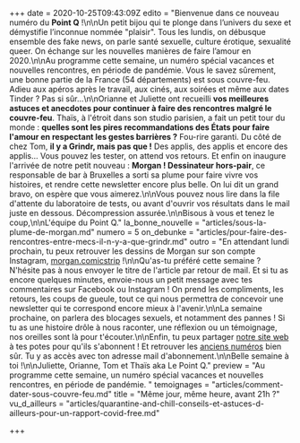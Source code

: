 +++
date = 2020-10-25T09:43:09Z
edito = "Bienvenue dans ce nouveau numéro du **Point Q** !\n\nUn petit bijou qui te plonge dans l’univers du sexe et démystifie l’inconnue nommée \"plaisir\". Tous les lundis, on débusque ensemble des fake news, on parle santé sexuelle, culture érotique, sexualité queer. On échange sur les nouvelles manières de faire l’amour en 2020.\n\nAu programme cette semaine, un numéro spécial vacances et nouvelles rencontres, en période de pandémie. Vous le savez sûrement, une bonne partie de la France (54 départements) est sous couvre-feu. Adieu aux apéros après le travail, aux cinés, aux soirées et même aux dates Tinder ? Pas si sûr...\n\nOrianne et Juliette ont recueilli **vos meilleures astuces et anecdotes pour continuer à faire des rencontres malgré le couvre-feu**. Thaïs, à l'étroit dans son studio parisien, a fait un petit tour du monde : **quelles sont les pires recommandations des États pour faire l'amour en respectant les gestes barrières ?** Fou-rire garanti. Du côté de chez Tom, **il y a Grindr, mais pas que !** Des applis, des applis et encore des applis... Vous pouvez les tester, on attend vos retours. Et enfin on inaugure l'arrivée de notre petit nouveau : **Morgan ! Dessinateur hors-pair**, ce responsable de bar à Bruxelles a sorti sa plume pour faire vivre vos histoires, et rendre cette newsletter encore plus belle. On lui dit un grand bravo, on espère que vous aimerez.\n\nVous pouvez nous lire dans la file d'attente du laboratoire de tests, ou avant d'ouvrir vos résultats dans le mail juste en dessous. Décompression assurée.\n\nBisous à vous et tenez le coup,\n\nL'équipe du Point Q."
la_bonne_nouvelle = "articles/sous-la-plume-de-morgan.md"
numero = 5
on_debunke = "articles/pour-faire-des-rencontres-entre-mecs-il-n-y-a-que-grindr.md"
outro = "En attendant lundi prochain, tu peux retrouver les dessins de Morgan sur son compte Instagram, [morgan.comicstrip](https://www.instagram.com/morgan.comicstrip/) !\n\nQu'as-tu préféré cette semaine ? N'hésite pas à nous envoyer le titre de l'article par retour de mail. Et si tu as encore quelques minutes, envoie-nous un petit message avec tes commentaires sur Facebook ou Instagram ! On prend les compliments, les retours, les coups de gueule, tout ce qui nous permettra de concevoir une newsletter qui te correspond encore mieux à l'avenir.\n\nLa semaine prochaine, on parlera des blocages sexuels, et notamment des pannes ! Si tu as une histoire drôle à nous raconter, une réflexion ou un témoignage, nos oreilles sont là pour t'écouter.\n\nEnfin, tu peux partager [notre site web](https://lepointq.com) à tes potes pour qu'ils s'abonnent ! Et retrouver les [anciens numéros](https://lepointq.com/newsletters) bien sûr. Tu y as accès avec ton adresse mail d'abonnement.\n\nBelle semaine à toi !\n\nJuliette, Orianne, Tom et Thaïs aka Le Point Q."
preview = "Au programme cette semaine, un numéro spécial vacances et nouvelles rencontres, en période de pandémie. "
temoignages = "articles/comment-dater-sous-couvre-feu.md"
title = "Même jour, même heure, avant 21h ?"
vu_d_ailleurs = "articles/quarantine-and-chill-conseils-et-astuces-d-ailleurs-pour-un-rapport-covid-free.md"

+++
